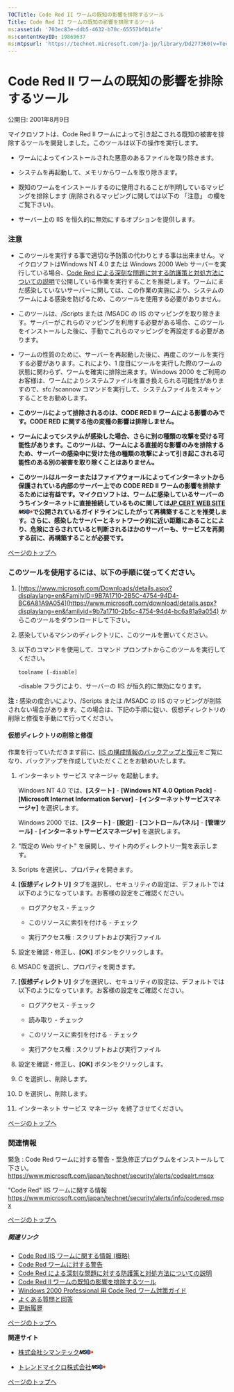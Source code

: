 ```yaml
---
TOCTitle: Code Red II ワームの既知の影響を排除するツール
Title: Code Red II ワームの既知の影響を排除するツール
ms:assetid: '703ec83e-ddb5-4632-b70c-65557bf014fe'
ms:contentKeyID: 19869637
ms:mtpsurl: 'https://technet.microsoft.com/ja-jp/library/Dd277360(v=TechNet.10)'
---
```


Code Red II ワームの既知の影響を排除するツール
==============================================

公開日: 2001年8月9日

マイクロソフトは、Code Red II ワームによって引き起こされる既知の被害を排除するツールを開発しました。このツールは以下の操作を実行します。

-   ワームによってインストールされた悪意のあるファイルを取り除きます。

-   システムを再起動して、メモリからワームを取り除きます。

-   既知のワームをインストールするのに使用されることが判明しているマッピングを排除します (削除されるマッピングに関しては以下の 「注意」 の欄をご覧下さい)。

-   サーバー上の IIS を恒久的に無効にするオプションを提供します。

### 注意

-   このツールを実行する事で適切な予防策の代わりとする事は出来ません。マイクロソフトはWindows NT 4.0 または Windows 2000 Web サーバーを実行している場合、[Code Red による深刻な問題に対する防護策と対処方法についての説明](https://www.microsoft.com/japan/technet/security/alerts/codeptch.mspx)で公開している作業を実行することを推奨します。ワームにまだ感染していないサーバーに関しては、この作業の実施により、システムのワームによる感染を防げるため、このツールを使用する必要がありません。

-   このツールは、/Scripts または /MSADC の IIS のマッピングを取り除きます。サーバーがこれらのマッピングを利用する必要がある場合、このツールをインストールした後に、手動でこれらのマッピングを再設定する必要があります。

-   ワームの性質のために、サーバーを再起動した後に、再度このツールを実行する必要があります。これにより、1 度目にツールを実行した際のワームの状態に関わらず、ワームを確実に排除出来ます。Windows 2000 をご利用のお客様は、ワームによりシステムファイルを置き換えられる可能性がありますので、sfc /scannow コマンドを実行して、システムファイルをスキャンすることをお勧めします。

-   **このツールによって排除されるのは、CODE RED II** **ワームによる影響のみです。CODE RED** **に関する他の変種の影響は排除しません。**

-   **ワームによってシステムが感染した場合、さらに別の種類の攻撃を受ける可能性があります。このツールは、ワームによる直接的な影響のみを排除するため、サーバーの感染中に受けた他の種類の攻撃によって引き起こされる可能性のある別の被害を取り除くことはありません。**

-   **このツールはルーターまたはファイアウォールによってインターネットから保護されている内部のサーバー上での** **CODE RED II** **ワームの影響を排除するためには有益です。マイクロソフトは、ワームに感染しているサーバーのうちインターネットに直接接続しているものに関しては**[**JP CERT WEB SITE**](https://www.jpcert.or.jp/ed/199x/99-0002-01.txt)![](images/Dd277360.leave-ms(ja-jp,TechNet.10).gif)**で公開されているガイドラインにしたがって再構築することを推奨します。さらに、感染したサーバーとネットワーク的に近い距離にあることにより、危険にさらされていると判断されるほかのサーバーも、サービスを再開する前に、再構築することが必要です。**

[](#mainsection)[ページのトップへ](#mainsection)

### このツールを使用するには、以下の手順に従ってください。

1.  [https://www.microsoft.com/Downloads/details.aspx?displaylang=en&FamilyID=9B7A1710-2B5C-4754-94D4-BC6A81A9A054](https://www.microsoft.com/download/details.aspx?displaylang=en&familyid=9b7a1710-2b5c-4754-94d4-bc6a81a9a054) からこのツールをダウンロードして下さい。

2.  感染しているマシンのディレクトリに、このツールを置いてください。

3.  以下のコマンドを使用して、コマンド プロンプトからこのツールを実行してください。

    ```
    toolname [-disable]
    ```
    -disable フラグにより、サーバーの IIS が恒久的に無効になります。

**注** **:** 感染の度合いにより、/Scripts または /MSADC の IIS のマッピングが削除されない場合があります。この場合は、下記の手順に従い、仮想ディレクトリの削除と修復を手動にて行ってください。

#### 仮想ディレクトリの削除と修復

作業を行っていただきます前に、[IIS の構成情報のバックアップと復元](https://www.microsoft.com/japan/technet/security/alerts/codeptch.mspx)をご覧になり、バックアップを作成していただくことをお勧めいたします。

1.  インターネット サービス マネージャ を起動します。

    Windows NT 4.0 では、**\[スタート\]** - **\[Windows NT 4.0 Option Pack\]** - **\[Microsoft Internet Information Server\]** - **\[インターネットサービスマネージャ\]** を選択します。

    Windows 2000 では、**\[スタート\]** - **\[設定\]** - **\[コントロールパネル\]** - **\[管理ツール\]** - **\[インターネットサービスマネージャ\]** を選択します。

2.  "既定の Web サイト" を展開し、サイト内のディレクトリ一覧を表示します。

3.  Scripts を選択し、プロパティを開きます。

4.  **\[仮想ディレクトリ\]** タブを選択し、セキュリティの設定は、デフォルトでは以下のようになっています。お客様の設定をご確認ください。

    -   ログアクセス - チェック

    -   このリソースに索引を付ける - チェック

    -   実行アクセス権 : スクリプトおよび実行ファイル

5.  設定を確認・修正し、**\[OK\]** ボタンをクリックします。

6.  MSADC を選択し、プロパティを開きます。

7.  **\[仮想ディレクトリ\]** タブを選択し、セキュリティの設定は、デフォルトでは以下のようになっています。お客様の設定をご確認ください。

    -   ログアクセス - チェック

    -   読み取り - チェック

    -   このリソースに索引を付ける - チェック

    -   実行アクセス権 : スクリプトおよび実行ファイル

8.  設定を確認・修正し、**\[OK\]** ボタンをクリックします。

9.  C を選択し、削除します。

10. D を選択し、削除します。

11. インターネット サービス マネージャ を終了させてください。

[](#mainsection)[ページのトップへ](#mainsection)

### 関連情報

緊急 : Code Red ワームに対する警告 - 至急修正プログラムをインストールして下さい。  
<https://www.microsoft.com/japan/technet/security/alerts/codealrt.mspx>

"Code Red" IIS ワームに関する情報  
<https://www.microsoft.com/japan/technet/security/alerts/info/codered.mspx>

[](#mainsection)[ページのトップへ](#mainsection)

##### 関連リンク

-   [Code Red IIS ワームに関する情報 (概略)](https://www.microsoft.com/japan/technet/security/alerts/info/codered.mspx)
-   [Code Red ワームに対する警告](https://www.microsoft.com/japan/technet/security/alerts/codealrt.mspx)
-   [Code Red による深刻な問題に対する防護策と対処方法についての説明](https://www.microsoft.com/japan/technet/security/alerts/codeptch.mspx)
-   [Code Red II ワームの既知の影響を排除するツール](https://technet.microsoft.com/ja-jp/library/703ec83e-ddb5-4632-b70c-65557bf014fe(v=TechNet.10))
-   [Windows 2000 Professional 用 Code Red ワーム対策ガイド](https://www.microsoft.com/japan/technet/security/alerts/codestep.mspx)
-   [よくある質問と回答](https://www.microsoft.com/japan/technet/security/alerts/codefaq.mspx)
-   [更新履歴](https://www.microsoft.com/japan/technet/security/alerts/codeuprcd.mspx)

[](#mainsection)[ページのトップへ](#mainsection)

**関連サイト**

-   [株式会社シマンテック](https://www.symantec.com/ja/jp/security_response/writeup.jsp?docid=2001-071911-5755-99)![](images/Dd277360.leave-ms(ja-jp,TechNet.10).gif)

-   [トレンドマイクロ株式会社](https://www.trendmicro.co.jp/esolution/solutiondetail.asp?solutionid=3057)![](images/Dd277360.leave-ms(ja-jp,TechNet.10).gif)

[](#mainsection)[ページのトップへ](#mainsection)
